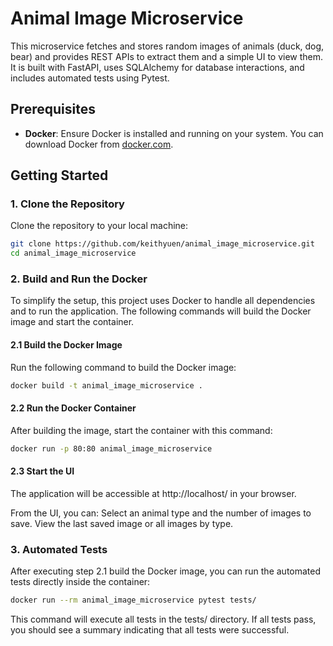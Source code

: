 # Animal Image Microservice

This microservice fetches and stores random images of animals (duck, dog, bear) and provides REST APIs to extract them and a simple UI to view them. It is built with FastAPI, uses SQLAlchemy for database interactions, and includes automated tests using Pytest.

## Prerequisites

- **Docker**: Ensure Docker is installed and running on your system. You can download Docker from [docker.com](https://www.docker.com/get-started).

## Getting Started

### 1. Clone the Repository

Clone the repository to your local machine:

```bash
git clone https://github.com/keithyuen/animal_image_microservice.git
cd animal_image_microservice
```

### 2. Build and Run the Docker
To simplify the setup, this project uses Docker to handle all dependencies and to run the application. The following commands will build the Docker image and start the container.

#### 2.1 Build the Docker Image
Run the following command to build the Docker image:
```bash
docker build -t animal_image_microservice .
```
#### 2.2 Run the Docker Container
After building the image, start the container with this command:
```bash
docker run -p 80:80 animal_image_microservice
```

#### 2.3 Start the UI
The application will be accessible at http://localhost/ in your browser.

From the UI, you can:
Select an animal type and the number of images to save.
View the last saved image or all images by type.

### 3. Automated Tests
After executing step 2.1 build the Docker image, you can run the automated tests directly inside the container:
```bash
docker run --rm animal_image_microservice pytest tests/
```
This command will execute all tests in the tests/ directory. If all tests pass, you should see a summary indicating that all tests were successful.
